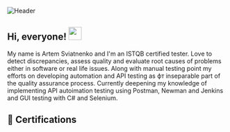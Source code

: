 ![Header](https://github.com/ArtemSviatnenko/ArtemSviatnenko/blob/main/Assets/header_art_light_1.png)
## Hi, everyone! <img src="https://raw.githubusercontent.com/MartinHeinz/MartinHeinz/master/wave.gif" width="30px" height="30px" />
My name is Artem Sviatnenko and I'm an ISTQB certified tester. Love to detect discrepancies, assess quality and evaluate root causes of problems either in software or real life issues. Along with manual testing point my efforts on developing automation and API testing as фт inseparable part of the quality assurance process.
Currently deepening my knowledge of implementing API autoimation testing using Postman, Newman and Jenkins and GUI testing with C# and Selenium. 
## :rocket: Certifications

